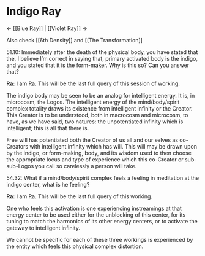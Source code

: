 # Indigo Ray
<- [[Blue Ray]] | [[Violet Ray]] ->

Also check [[6th Density]] and [[The Transformation]]

51.10: Immediately after the death of the physical body, you have stated that the, I believe I’m correct in saying that, primary activated body is the indigo, and you stated that it is the form-maker. Why is this so? Can you answer that?

**Ra:** I am Ra. This will be the last full query of this session of working.  
  
The indigo body may be seen to be an analog for intelligent energy. It is, in microcosm, the Logos. The intelligent energy of the mind/body/spirit complex totality draws its existence from intelligent infinity or the Creator. This Creator is to be understood, both in macrocosm and microcosm, to have, as we have said, two natures: the unpotentiated infinity which is intelligent; this is all that there is.  
  
Free will has potentiated both the Creator of us all and our selves as co-Creators with intelligent infinity which has will. This will may be drawn upon by the indigo, or form-making, body, and its wisdom used to then choose the appropriate locus and type of experience which this co-Creator or sub-sub-Logos you call so carelessly a person will take.

54.32: What if a mind/body/spirit complex feels a feeling in meditation at the indigo center, what is he feeling?

**Ra:** I am Ra. This will be the last full query of this working.  
  
One who feels this activation is one experiencing instreamings at that energy center to be used either for the unblocking of this center, for its tuning to match the harmonics of its other energy centers, or to activate the gateway to intelligent infinity.  
  
We cannot be specific for each of these three workings is experienced by the entity which feels this physical complex distortion.